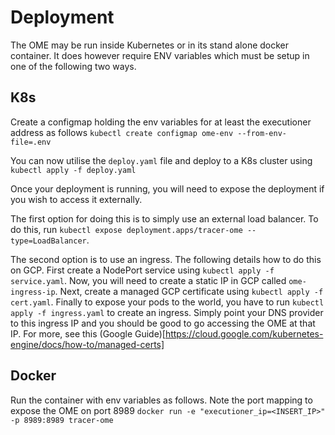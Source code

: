 # Deployment
The OME may be run inside Kubernetes or in its stand alone docker container. It does however require ENV variables which must be setup in one of the following two ways.

## K8s
Create a configmap holding the env variables for at least the executioner address as follows
`kubectl create configmap ome-env --from-env-file=.env`

You can now utilise the `deploy.yaml` file and deploy to a K8s cluster using `kubectl apply -f deploy.yaml`

Once your deployment is running, you will need to expose the deployment if you wish to access it externally.

The first option for doing this is to simply use an external load balancer. To do this, run `kubectl expose deployment.apps/tracer-ome --type=LoadBalancer`.

The second option is to use an ingress. The following details how to do this on GCP. First create a NodePort service using `kubectl apply -f service.yaml`. Now, you will need to create a static IP in GCP called `ome-ingress-ip`. Next, create a managed GCP certificate using `kubectl apply -f cert.yaml`. Finally to expose your pods to the world, you have to run `kubectl apply -f ingress.yaml` to create an ingress. Simply point your DNS provider to this ingress IP and you should be good to go accessing the OME at that IP. For more, see this (Google Guide)[https://cloud.google.com/kubernetes-engine/docs/how-to/managed-certs]

## Docker
Run the container with env variables as follows. Note the port mapping to expose the OME on port 8989
`docker run -e "executioner_ip=<INSERT_IP>" -p 8989:8989 tracer-ome`
